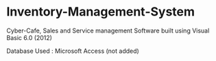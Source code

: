 # Inventory-Management-System
Cyber-Cafe, Sales and Service management Software built using Visual Basic 6.0 (2012)

Database Used : Microsoft Access (not added)
